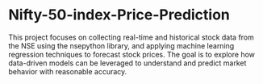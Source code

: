 # Nifty-50-index-Price-Prediction
This project focuses on collecting real-time and historical stock data from the NSE using the nsepython library, and applying machine learning regression techniques to forecast stock prices. The goal is to explore how data-driven models can be leveraged to understand and predict market behavior with reasonable accuracy.
